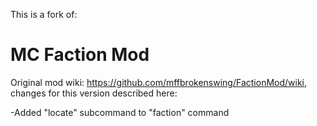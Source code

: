 This is a fork of:
# MC Faction Mod

Original mod wiki: https://github.com/mffbrokenswing/FactionMod/wiki, changes for this version described here:

-Added "locate" subcommand to "faction" command
